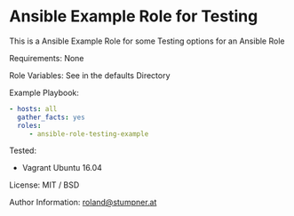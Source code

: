 # Ansible Example Role for Testing

This is a Ansible Example Role for some Testing options for an Ansible Role

Requirements:
    None

Role Variables:
    See in the defaults Directory

Example Playbook:
```YAML
- hosts: all
  gather_facts: yes
  roles:
     - ansible-role-testing-example
```

Tested:
 - Vagrant Ubuntu 16.04
 
License:
    MIT / BSD

Author Information:
roland@stumpner.at